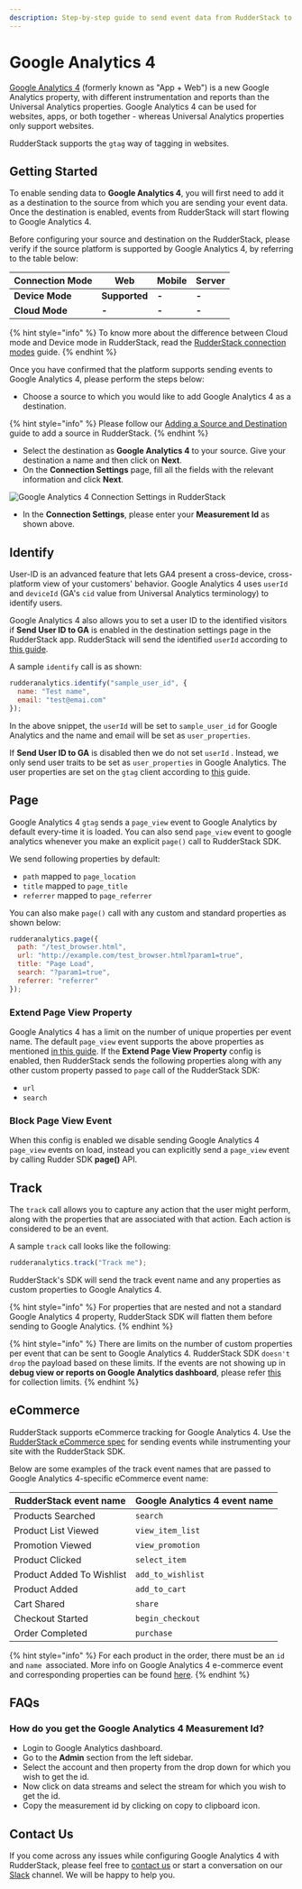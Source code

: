 ```yaml
---
description: Step-by-step guide to send event data from RudderStack to Google Analytics 4.
---
```


# Google Analytics 4

[Google Analytics 4](https://analytics.google.com) (formerly known as "App + Web") is a new Google Analytics property, with different instrumentation and reports than the Universal Analytics properties. Google Analytics 4 can be used for websites, apps, or both together - whereas Universal Analytics properties only support websites.

RudderStack supports the `gtag` way of tagging in websites.

## Getting Started

To enable sending data to **Google Analytics 4**, you will first need to add it as a destination to the source from which you are sending your event data. Once the destination is enabled, events from RudderStack will start flowing to Google Analytics 4.

Before configuring your source and destination on the RudderStack, please verify if the source platform is supported by Google Analytics 4, by referring to the table below:

| **Connection Mode** | Web           | Mobile | Server |
| ------------------- | ------------- | ------ | ------ |
| **Device Mode**     | **Supported** | **-**  | **-**  |
| **Cloud Mode**      | **-**         | **-**  | **-**  |

{% hint style="info" %}
To know more about the difference between Cloud mode and Device mode in RudderStack, read the [RudderStack connection modes](https://docs.rudderstack.com/get-started/rudderstack-connection-modes) guide.
{% endhint %}

Once you have confirmed that the platform supports sending events to Google Analytics 4, please perform the steps below:

* Choose a source to which you would like to add Google Analytics 4 as a destination.

{% hint style="info" %}
Please follow our [Adding a Source and Destination](https://docs.rudderstack.com/how-to-guides/adding-source-and-destination-rudderstack) guide to add a source in RudderStack.
{% endhint %}

* Select the destination as **Google Analytics 4** to your source. Give your destination a name and then click on **Next**.
* On the **Connection Settings** page, fill all the fields with the relevant information and click **Next**.

![Google Analytics 4 Connection Settings in RudderStack](../../.gitbook/assets/ga4.png)

* In the **Connection Settings**, please enter your **Measurement Id** as shown above.

## Identify

User-ID is an advanced feature that lets GA4 present a cross-device, cross-platform view of your customers' behavior. Google Analytics 4 uses `userId` and `deviceId` (GA's `cid` value from Universal Analytics terminology) to identify users.

Google Analytics 4 also allows you to set a user ID to the identified visitors if **Send User ID to GA** is enabled in the destination settings page in the RudderStack app. RudderStack will send the identified `userId` according to [this guide](https://developers.google.com/analytics/devguides/collection/ga4/cookies-user-id#set_user_id).

A sample `identify` call is as shown:

```javascript
rudderanalytics.identify("sample_user_id", {
  name: "Test name",
  email: "test@emai.com"
});
```

In the above snippet, the `userId` will be set to `sample_user_id` for Google Analytics and the name and email will be set as `user_properties`.

If **Send User ID to GA** is disabled then we do not set `userId` . Instead, we only send user traits to be set as `user_properties` in Google Analytics. The user properties are set on the `gtag` client according to [this](https://developers.google.com/analytics/devguides/collection/ga4/user-properties) guide.

## Page

Google Analytics 4 `gtag` sends a `page_view` event to Google Analytics by default every-time it is loaded. You can also send `page_view` event to google analytics whenever you make an explicit `page()` call to RudderStack SDK.

We send following properties by default:

* `path` mapped to `page_location`
* `title` mapped to `page_title`
* `referrer` mapped to `page_referrer`

You can also make `page()` call with any custom and standard properties as shown below:

```javascript
rudderanalytics.page({
  path: "/test_browser.html",
  url: "http://example.com/test_browser.html?param1=true",
  title: "Page Load",
  search: "?param1=true",
  referrer: "referrer"
});
```

### Extend Page View Property

Google Analytics 4 has a limit on the number of unique properties per event name. The default `page_view` event supports the above properties as mentioned [in this guide](https://support.google.com/analytics/answer/9234069?hl=en\&ref_topic=6317484). If the **Extend Page View Property** config is enabled, then RudderStack sends the following properties along with any other custom property passed to `page` call of the RudderStack SDK:

* `url`
* `search`

### Block Page View Event

When this config is enabled we disable sending Google Analytics 4 `page_view` events on load, instead you can explicitly send a `page_view` event by calling Rudder SDK **page()** API.

## Track

The `track` call allows you to capture any action that the user might perform, along with the properties that are associated with that action. Each action is considered to be an event.

A sample `track` call looks like the following:

```javascript
rudderanalytics.track("Track me");
```

RudderStack's SDK will send the track event name and any properties as custom properties to Google Analytics 4.

{% hint style="info" %}
For properties that are nested and not a standard Google Analytics 4 property, RudderStack SDK will flatten them before sending to Google Analytics.
{% endhint %}

{% hint style="info" %}
There are limits on the number of custom properties per event that can be sent to Google Analytics 4. RudderStack SDK `doesn't drop` the payload based on these limits. If the events are not showing up in **debug view or reports on Google Analytics dashboard**, please refer [this](https://support.google.com/analytics/answer/9237506?hl=en) for collection limits.
{% endhint %}

## eCommerce

RudderStack supports eCommerce tracking for Google Analytics 4. Use the [RudderStack eCommerce spec](https://docs.rudderstack.com/rudderstack-api-spec/rudderstack-ecommerce-events-specification) for sending events while instrumenting your site with the RudderStack SDK.

Below are some examples of the track event names that are passed to Google Analytics 4-specific eCommerce event name:

| RudderStack event name    | Google Analytics 4 event name |
| ------------------------- | ----------------------------- |
| Products Searched         | `search`                      |
| Product List Viewed       | `view_item_list`              |
| Promotion Viewed          | `view_promotion`              |
| Product Clicked           | `select_item`                 |
| Product Added To Wishlist | `add_to_wishlist`             |
| Product Added             | `add_to_cart`                 |
| Cart Shared               | `share`                       |
| Checkout Started          | `begin_checkout`              |
| Order Completed           | `purchase`                    |

{% hint style="info" %}
For each product in the order, there must be an `id` and `name `associated. More info on Google Analytics 4 e-commerce event and corresponding properties can be found [here](https://developers.google.com/gtagjs/reference/ga4-events#view_item_list).
{% endhint %}

## FAQs

### **How do you get the Google Analytics 4 Measurement Id?**

* Login to Google Analytics dashboard.
* Go to the **Admin** section from the left sidebar.
* Select the account and then property from the drop down for which you wish to get the id.
* Now click on data streams and select the stream for which you wish to get the id.
* Copy the measurement id by clicking on copy to clipboard icon.

## Contact Us

If you come across any issues while configuring Google Analytics 4 with RudderStack, please feel free to [contact us](mailto:%20docs@rudderstack.com) or start a conversation on our [Slack](https://resources.rudderstack.com/join-rudderstack-slack) channel. We will be happy to help you.
